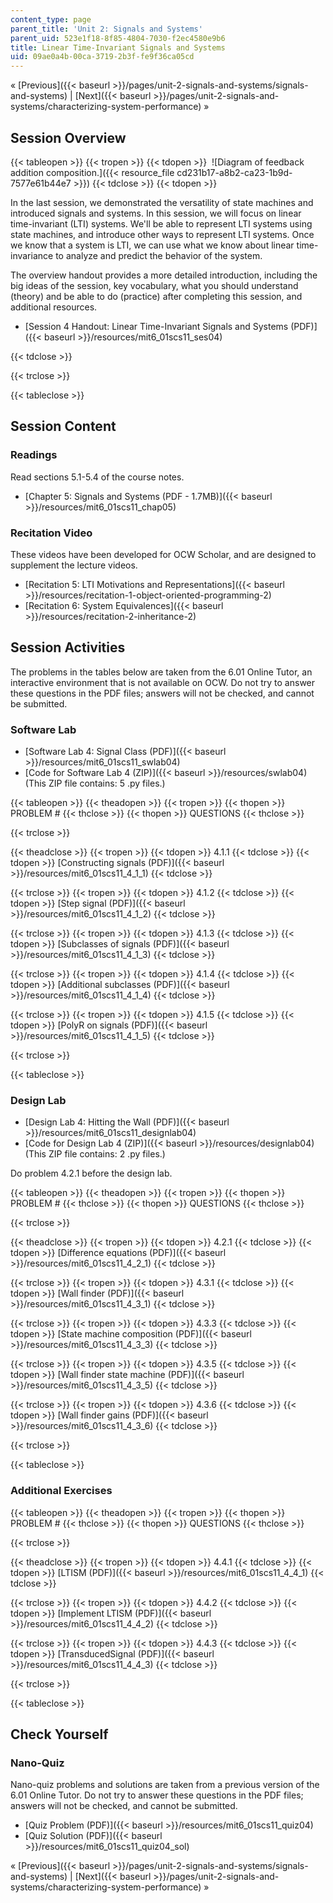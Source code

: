 ```yaml
---
content_type: page
parent_title: 'Unit 2: Signals and Systems'
parent_uid: 523e1f18-8f85-4804-7030-f2ec4580e9b6
title: Linear Time-Invariant Signals and Systems
uid: 09ae0a4b-00ca-3719-2b3f-fe9f36ca05cd
---
```


« [Previous]({{< baseurl >}}/pages/unit-2-signals-and-systems/signals-and-systems) | [Next]({{< baseurl >}}/pages/unit-2-signals-and-systems/characterizing-system-performance) »

Session Overview
----------------

{{< tableopen >}}
{{< tropen >}}
{{< tdopen >}}
 ![Diagram of feedback addition composition.]({{< resource_file cd231b17-a8b2-ca23-1b9d-7577e61b44e7 >}})
{{< tdclose >}}
{{< tdopen >}}


In the last session, we demonstrated the versatility of state machines and introduced signals and systems. In this session, we will focus on linear time-invariant (LTI) systems. We'll be able to represent LTI systems using state machines, and introduce other ways to represent LTI systems. Once we know that a system is LTI, we can use what we know about linear time-invariance to analyze and predict the behavior of the system.

The overview handout provides a more detailed introduction, including the big ideas of the session, key vocabulary, what you should understand (theory) and be able to do (practice) after completing this session, and additional resources.

*   [Session 4 Handout: Linear Time-Invariant Signals and Systems (PDF)]({{< baseurl >}}/resources/mit6_01scs11_ses04)


{{< tdclose >}}

{{< trclose >}}

{{< tableclose >}}

Session Content
---------------

### Readings

Read sections 5.1-5.4 of the course notes.

*   [Chapter 5: Signals and Systems (PDF - 1.7MB)]({{< baseurl >}}/resources/mit6_01scs11_chap05)

### Recitation Video

These videos have been developed for OCW Scholar, and are designed to supplement the lecture videos.

*   [Recitation 5: LTI Motivations and Representations]({{< baseurl >}}/resources/recitation-1-object-oriented-programming-2)
*   [Recitation 6: System Equivalences]({{< baseurl >}}/resources/recitation-2-inheritance-2)

Session Activities
------------------

The problems in the tables below are taken from the 6.01 Online Tutor, an interactive environment that is not available on OCW. Do not try to answer these questions in the PDF files; answers will not be checked, and cannot be submitted.

### Software Lab

*   [Software Lab 4: Signal Class (PDF)]({{< baseurl >}}/resources/mit6_01scs11_swlab04)
*   [Code for Software Lab 4 (ZIP)]({{< baseurl >}}/resources/swlab04) (This ZIP file contains: 5 .py files.)

{{< tableopen >}}
{{< theadopen >}}
{{< tropen >}}
{{< thopen >}}
PROBLEM #
{{< thclose >}}
{{< thopen >}}
QUESTIONS
{{< thclose >}}

{{< trclose >}}

{{< theadclose >}}
{{< tropen >}}
{{< tdopen >}}
4.1.1
{{< tdclose >}}
{{< tdopen >}}
[Constructing signals (PDF)]({{< baseurl >}}/resources/mit6_01scs11_4_1_1)
{{< tdclose >}}

{{< trclose >}}
{{< tropen >}}
{{< tdopen >}}
4.1.2
{{< tdclose >}}
{{< tdopen >}}
[Step signal (PDF)]({{< baseurl >}}/resources/mit6_01scs11_4_1_2)
{{< tdclose >}}

{{< trclose >}}
{{< tropen >}}
{{< tdopen >}}
4.1.3
{{< tdclose >}}
{{< tdopen >}}
[Subclasses of signals (PDF)]({{< baseurl >}}/resources/mit6_01scs11_4_1_3)
{{< tdclose >}}

{{< trclose >}}
{{< tropen >}}
{{< tdopen >}}
4.1.4
{{< tdclose >}}
{{< tdopen >}}
[Additional subclasses (PDF)]({{< baseurl >}}/resources/mit6_01scs11_4_1_4)
{{< tdclose >}}

{{< trclose >}}
{{< tropen >}}
{{< tdopen >}}
4.1.5
{{< tdclose >}}
{{< tdopen >}}
[PolyR on signals (PDF)]({{< baseurl >}}/resources/mit6_01scs11_4_1_5)
{{< tdclose >}}

{{< trclose >}}

{{< tableclose >}}

### Design Lab

*   [Design Lab 4: Hitting the Wall (PDF)]({{< baseurl >}}/resources/mit6_01scs11_designlab04)
*   [Code for Design Lab 4 (ZIP)]({{< baseurl >}}/resources/designlab04) (This ZIP file contains: 2 .py files.)

Do problem 4.2.1 before the design lab.

{{< tableopen >}}
{{< theadopen >}}
{{< tropen >}}
{{< thopen >}}
PROBLEM #
{{< thclose >}}
{{< thopen >}}
QUESTIONS
{{< thclose >}}

{{< trclose >}}

{{< theadclose >}}
{{< tropen >}}
{{< tdopen >}}
4.2.1
{{< tdclose >}}
{{< tdopen >}}
[Difference equations (PDF)]({{< baseurl >}}/resources/mit6_01scs11_4_2_1)
{{< tdclose >}}

{{< trclose >}}
{{< tropen >}}
{{< tdopen >}}
4.3.1
{{< tdclose >}}
{{< tdopen >}}
[Wall finder (PDF)]({{< baseurl >}}/resources/mit6_01scs11_4_3_1)
{{< tdclose >}}

{{< trclose >}}
{{< tropen >}}
{{< tdopen >}}
4.3.3
{{< tdclose >}}
{{< tdopen >}}
[State machine composition (PDF)]({{< baseurl >}}/resources/mit6_01scs11_4_3_3)
{{< tdclose >}}

{{< trclose >}}
{{< tropen >}}
{{< tdopen >}}
4.3.5
{{< tdclose >}}
{{< tdopen >}}
[Wall finder state machine (PDF)]({{< baseurl >}}/resources/mit6_01scs11_4_3_5)
{{< tdclose >}}

{{< trclose >}}
{{< tropen >}}
{{< tdopen >}}
4.3.6
{{< tdclose >}}
{{< tdopen >}}
[Wall finder gains (PDF)]({{< baseurl >}}/resources/mit6_01scs11_4_3_6)
{{< tdclose >}}

{{< trclose >}}

{{< tableclose >}}

### Additional Exercises

{{< tableopen >}}
{{< theadopen >}}
{{< tropen >}}
{{< thopen >}}
PROBLEM #
{{< thclose >}}
{{< thopen >}}
QUESTIONS
{{< thclose >}}

{{< trclose >}}

{{< theadclose >}}
{{< tropen >}}
{{< tdopen >}}
4.4.1
{{< tdclose >}}
{{< tdopen >}}
[LTISM (PDF)]({{< baseurl >}}/resources/mit6_01scs11_4_4_1)
{{< tdclose >}}

{{< trclose >}}
{{< tropen >}}
{{< tdopen >}}
4.4.2
{{< tdclose >}}
{{< tdopen >}}
[Implement LTISM (PDF)]({{< baseurl >}}/resources/mit6_01scs11_4_4_2)
{{< tdclose >}}

{{< trclose >}}
{{< tropen >}}
{{< tdopen >}}
4.4.3
{{< tdclose >}}
{{< tdopen >}}
[TransducedSignal (PDF)]({{< baseurl >}}/resources/mit6_01scs11_4_4_3)
{{< tdclose >}}

{{< trclose >}}

{{< tableclose >}}

Check Yourself
--------------

### Nano-Quiz

Nano-quiz problems and solutions are taken from a previous version of the 6.01 Online Tutor. Do not try to answer these questions in the PDF files; answers will not be checked, and cannot be submitted.

*   [Quiz Problem (PDF)]({{< baseurl >}}/resources/mit6_01scs11_quiz04)
*   [Quiz Solution (PDF)]({{< baseurl >}}/resources/mit6_01scs11_quiz04_sol)

« [Previous]({{< baseurl >}}/pages/unit-2-signals-and-systems/signals-and-systems) | [Next]({{< baseurl >}}/pages/unit-2-signals-and-systems/characterizing-system-performance) »